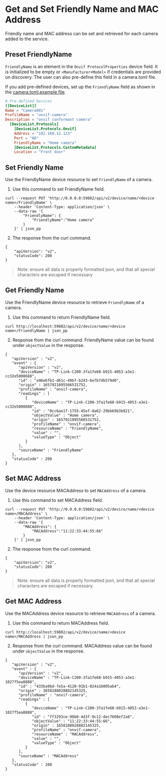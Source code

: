 # Get and Set Friendly Name and MAC Address

Friendly name and MAC address can be set and retrieved for each camera added to the service.


## Preset FriendlyName
`FriendlyName` is an element in the `Onvif ProtocolProperties` device field. It is initialized to be empty or `<Manufacturer+Model>`
if credentials are provided on discovery. The user can also pre-define this field in a camera.toml file.

If you add pre-defined devices, set up the `FriendlyName` field as shown in the
[camera.toml.example file](cmd/res/devices/camera.toml.example).

```toml
# Pre-defined Devices
[[DeviceList]]
Name = "Camera001"
ProfileName = "onvif-camera"
Description = "onvif conformant camera"
  [DeviceList.Protocols]
    [DeviceList.Protocols.Onvif]
    Address = "192.168.12.123"
    Port = "80"
    FriendlyName = "Home camera"
    [DeviceList.Protocols.CustomMetadata]
    Location = "Front door"
```

## Set Friendly Name

Use the FriendlyName device resource to set `FriendlyName` of a camera.

1. Use this command to set FriendlyName field.
```shell
curl --request PUT 'http://0.0.0.0:59882/api/v2/device/name/<device name>/FriendlyName' \
    --header 'Content-Type: application/json' \
    --data-raw '{
        "FriendlyName": {
            "FriendlyName":"Home camera"
        }
    }' | json_pp
```
2. The response from the curl command.
```
{
    "apiVersion": "v2",
    "statusCode": 200
}
```
>Note: ensure all data is properly formatted json, and that all special characters are escaped if necessary


## Get Friendly Name

Use the FriendlyName device resource to retrieve `FriendlyName` of a camera.

1. Use this command to return FriendlyName field.

```shell
curl http://localhost:59882/api/v2/device/name/<device name>/FriendlyName | json_pp
```
2. Response from the curl command. FriendlyName value can be found under `objectValue` in the response.
```shell
{
   "apiVersion" : "v2",
   "event" : {
      "apiVersion" : "v2",
      "deviceName" : "TP-Link-C200-3fa1fe68-b915-4053-a3e1-cc32e5000688",
      "id" : "a96e6fb1-d61c-49bf-b243-6e7b7db579d0",
      "origin" : 1657921895566531752,
      "profileName" : "onvif-camera",
      "readings" : [
         {
            "deviceName" : "TP-Link-C200-3fa1fe68-b915-4053-a3e1-cc32e5000688",
            "id" : "0cc6ae1f-1755-45ef-8a62-29bb69b3b821",
            "objectValue" : "Home camera",
            "origin" : 1657921895566531752,
            "profileName" : "onvif-camera",
            "resourceName" : "FriendlyName",
            "value" : "",
            "valueType" : "Object"
         }
      ],
      "sourceName" : "FriendlyName"
   },
   "statusCode" : 200
}
```
## Set MAC Address

Use the device resource MACAddress to set `MACAddress` of a camera.

1. Use this command to set MACAddress field.
```shell
curl --request PUT 'http://0.0.0.0:59882/api/v2/device/name/<device name>/MACAddress' \
    --header 'Content-Type: application/json' \
    --data-raw '{
        "MACAddress": {
            "MACAddress":"11:22:33:44:55:66"
        }
    }' | json_pp
```
2. The response from the curl command.
```
{
    "apiVersion": "v2",
    "statusCode": 200
}
```
>Note: ensure all data is properly formatted json, and that all special characters are escaped if necessary.


## Get MAC Address

Use the MACAddress device resource to retrieve `MACAddress` of a camera.

1. Use this command to return MACAddress field.

```shell
curl http://localhost:59882/api/v2/device/name/<device name>/MACAddress | json_pp
```
2. Response from the curl command. MACAddress value can be found under `objectValue` in the response.
```shell
{
   "apiVersion" : "v2",
   "event" : {
      "apiVersion" : "v2",
      "deviceName" : "TP-Link-C200-3fa1fe68-b915-4053-a3e1-1027f5ea8888",
      "id" : "433ba9bd-fe5a-4120-91b1-024a16005ab4",
      "origin" : 1658188028882145325,
      "profileName" : "onvif-camera",
      "readings" : [
         {
            "deviceName" : "TP-Link-C200-3fa1fe68-b915-4053-a3e1-1027f5ea8888",
            "id" : "ff3293ce-98b8-4d3f-9c12-dec7608ef2a8",
            "objectValue" : "11:22:33:44:55:66",
            "origin" : 1658188028882145325,
            "profileName" : "onvif-camera",
            "resourceName" : "MACAddress",
            "value" : "",
            "valueType" : "Object"
         }
      ],
      "sourceName" : "MACAddress"
   },
   "statusCode" : 200
}
```
